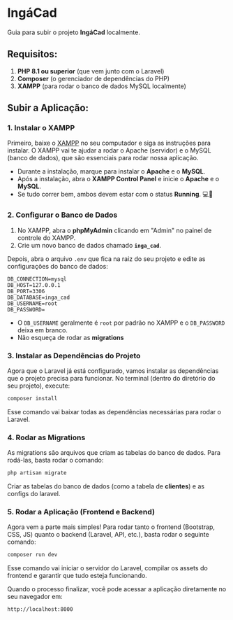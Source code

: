 
# IngáCad 

Guia para subir o projeto **IngáCad**  localmente. 

## Requisitos:

1. **PHP 8.1 ou superior** (que vem junto com o Laravel)
2. **Composer** (o gerenciador de dependências do PHP)
3. **XAMPP** (para rodar o banco de dados MySQL localmente)

##  Subir a Aplicação:

### 1. **Instalar o XAMPP**

Primeiro, baixe o [XAMPP](https://www.apachefriends.org/pt_br/index.html) no seu computador e siga as instruções para instalar. O XAMPP vai te ajudar a rodar o Apache (servidor) e o MySQL (banco de dados), que são essenciais para rodar nossa aplicação.

- Durante a instalação, marque para instalar o **Apache** e o **MySQL**.
- Após a instalação, abra o **XAMPP Control Panel** e inicie o **Apache** e o **MySQL**.
- Se tudo correr bem, ambos devem estar com o status **Running**. 💻🚀

### 2. **Configurar o Banco de Dados**

1. No XAMPP, abra o **phpMyAdmin** clicando em "Admin" no painel de controle do XAMPP.
2. Crie um novo banco de dados chamado **`inga_cad`**.

Depois, abra o arquivo `.env` que fica na raiz do seu projeto e edite as configurações do banco de dados:

```dotenv
DB_CONNECTION=mysql
DB_HOST=127.0.0.1
DB_PORT=3306
DB_DATABASE=inga_cad
DB_USERNAME=root
DB_PASSWORD=
```

- O `DB_USERNAME` geralmente é `root` por padrão no XAMPP e o `DB_PASSWORD` deixa em branco.
- Não esqueça de rodar as **migrations** 

### 3. **Instalar as Dependências do Projeto**

Agora que o Laravel já está configurado, vamos instalar as dependências que o projeto precisa para funcionar. No terminal (dentro do diretório do seu projeto), execute:

```bash
composer install
```

Esse comando vai baixar todas as dependências necessárias para rodar o Laravel.

### 4. **Rodar as Migrations**

As migrations são arquivos que criam as tabelas do banco de dados. Para rodá-las, basta rodar o comando:

```bash
php artisan migrate
```

Criar as tabelas do banco de dados (como a tabela de **clientes**) e as configs do laravel.

### 5. **Rodar a Aplicação (Frontend e Backend)**

Agora vem a parte mais simples! Para rodar tanto o frontend (Bootstrap, CSS, JS) quanto o backend (Laravel, API, etc.), basta rodar o seguinte comando:

```bash
composer run dev
```

Esse comando vai iniciar o servidor do Laravel, compilar os assets do frontend e garantir que tudo esteja funcionando.

Quando o processo finalizar, você pode acessar a aplicação diretamente no seu navegador em:

```
http://localhost:8000
```
